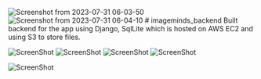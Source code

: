 ![Screenshot from 2023-07-31 06-03-50](https://github.com/sunilimpereal/imageminds_backend/assets/55178133/e71c64a0-d230-4060-808e-d85fc68b4a88)![Screenshot from 2023-07-31 06-04-10](https://github.com/sunilimpereal/imageminds_backend/assets/55178133/ce5d4f76-cf6b-4758-a0b5-3fd916594d5d)
﻿# imageminds_backend
Built backend for the app using Django, SqlLite which is hosted on AWS EC2 and using S3 to store files.

![ScreenShot](https://github.com/sunilimpereal/imageminds_backend/assets/55178133/5857c929-5a79-46cf-9824-8b7e6b0b7db2)
![ScreenShot](https://github.com/sunilimpereal/imageminds_backend/assets/55178133/59d84540-2816-4377-a108-e5f4dc9e9bf1)
![ScreenShot](https://github.com/sunilimpereal/imageminds_backend/assets/55178133/fcdf73f5-5bad-4b21-aa15-17a6326ddec0)
![ScreenShot](https://github.com/sunilimpereal/imageminds_backend/assets/55178133/8e4949c6-5534-4b78-a7b2-1dd1a61a1f99)


![ScreenShot](https://github.com/sunilimpereal/imageminds_backend/assets/55178133/f747f8fc-c160-47c1-b835-0a379432a247)
